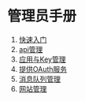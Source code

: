 管理员手册
================================================

1. [快速入门](1.intro.md)
1. [api管理](2.apimgr.md)
1. [应用与Key管理](3.appmgr.md)
1. [提供OAuth服务](4.oauth.md)
1. [消息队列管理](5.notify.md)
1. [网站管理](6.website.md)
